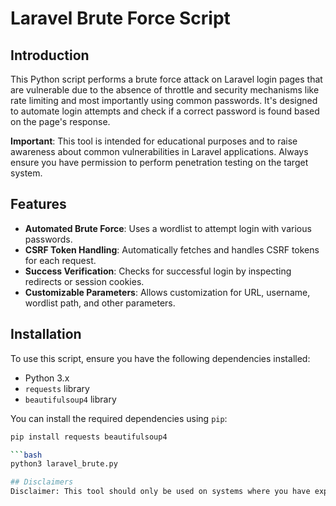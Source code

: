 # Laravel Brute Force Script

## Introduction

This Python script performs a brute force attack on Laravel login pages that are vulnerable due to the absence of throttle and security mechanisms like rate limiting and most importantly using common passwords. It's designed to automate login attempts and check if a correct password is found based on the page's response.

**Important**: This tool is intended for educational purposes and to raise awareness about common vulnerabilities in Laravel applications. Always ensure you have permission to perform penetration testing on the target system.

## Features

- **Automated Brute Force**: Uses a wordlist to attempt login with various passwords.
- **CSRF Token Handling**: Automatically fetches and handles CSRF tokens for each request.
- **Success Verification**: Checks for successful login by inspecting redirects or session cookies.
- **Customizable Parameters**: Allows customization for URL, username, wordlist path, and other parameters.

## Installation

To use this script, ensure you have the following dependencies installed:

- Python 3.x
- `requests` library
- `beautifulsoup4` library

You can install the required dependencies using `pip`:

```bash
pip install requests beautifulsoup4

```bash
python3 laravel_brute.py

## Disclaimers
Disclaimer: This tool should only be used on systems where you have explicit permission to conduct penetration testing. Unauthorized use of this tool is illegal and unethical.


